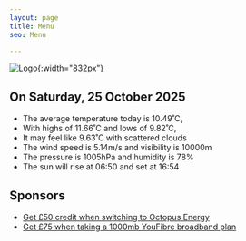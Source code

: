 ```yaml
---
layout: page
title: Menu
seo: Menu

---
```


![Logo](/images/logo.jpg){:width="832px"}

<!-- weather_marker starts -->
## On Saturday, 25 October 2025

- The average temperature today is 10.49˚C,
- With highs of 11.66˚C and lows of 9.82˚C,
- It may feel like 9.63˚C with scattered clouds
- The wind speed is 5.14m/s and visibility is 10000m
- The pressure is 1005hPa and humidity is 78%
- The sun will rise at 06:50 and set at 16:54

<!-- weather_marker ends -->

## Sponsors

- [Get £50 credit when switching to Octopus Energy](https://bit.ly/3oD1nnS)
- [Get £75 when taking a 1000mb YouFibre broadband plan](https://aklam.io/91zWhU?)
